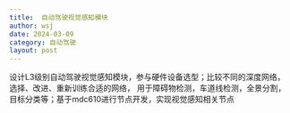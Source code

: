 ```yaml
---
title:  自动驾驶视觉感知模块 
author: wsj 
date: 2024-03-09
category: 自动驾驶
layout: post
---
```

设计L3级别自动驾驶视觉感知模块，参与硬件设备选型；比较不同的深度网络，选择、改进、重新训练合适的网络，
用于障碍物检测，车道线检测，全景分割，目标分类等；基于mdc610进行节点开发，实现视觉感知相关节点

[1]: https://ai.hihzs.com
